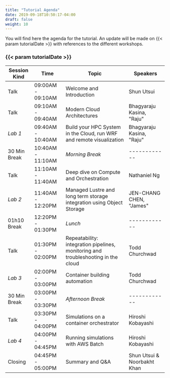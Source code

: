 ```yaml
---
title: "Tutorial Agenda"
date: 2019-09-18T10:50:17-04:00
draft: false
weight: 10
---
```


You will find here the agenda for the tutorial. An update will be made on {{< param tutorialDate >}} with references to the different workshops.

### {{< param tutorialDate >}}

| Session Kind | Time                | Topic                                                                             | Speakers                     |
| ------------ | ------------------- | ---------------------------------------------------------------------------       | ---------------------------- |
| Talk         | 09:00AM - 09:10AM   | Welcome and Introduction                                                          | Shun Utsui	                |
| Talk         | 09:10AM - 09:40AM   | Modern Cloud Architectures                                                        | Bhagyaraju Kasina, "Raju"    |
| *Lab 1*      | 09:40AM - 10:40AM   | Build your HPC System in the Cloud, run WRF and remote visualization              | Bhagyaraju Kasina, "Raju"    |
| 30 Min Break | 10:40AM - 11:10AM   | _Morning Break_                                                                   | \-\-\-\-\-\-\-\-\-\-\-\-     |
| Talk         | 11:10AM - 11:40AM   | Deep dive on Compute and Orchestration                                            | Nathaniel Ng			        |
| *Lab 2*      | 11:40AM - 12:20PM   | Managed Lustre and long term storage integration using Object Storage             | JEN-CHANG CHEN, "James"      |
| 01h10 Break  | 12:20PM - 01:30PM   | _Lunch_                                                                           | \-\-\-\-\-\-\-\-\-\-\-\-     |
| Talk         | 01:30PM - 02:00PM   | Repeatability: integration pipelines, monitoring and troubleshooting in the cloud | Todd Churchwad               |
| *Lab 3*      | 02:00PM - 03:00PM   | Container building automation				                                     | Todd Churchwad               |
| 30 Min Break | 03:00PM - 03:30PM   | _Afternoon Break_                                                                 | \-\-\-\-\-\-\-\-\-\-\-\-     |
| Talk         | 03:30PM - 04:00PM   | Simulations on a container orchestrator                                           | Hiroshi Kobayashi            |
| *Lab 4*      | 04:00PM - 04:45PM   | Running simulations with AWS Batch                                                | Hiroshi Kobayashi            |
| Closing      | 04:45PM - 05:00PM   | Summary and Q&A                                                                   | Shun Utsui & Noorbakht Khan  |
